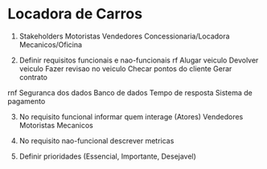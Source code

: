 # Locadora de Carros

1. Stakeholders
Motoristas
Vendedores
Concessionaria/Locadora
Mecanicos/Oficina

2. Definir requisitos funcionais e nao-funcionais
rf
Alugar veiculo
Devolver veiculo
Fazer revisao no veiculo
Checar pontos do cliente
Gerar contrato

rnf
Seguranca dos dados
Banco de dados
Tempo de resposta
Sistema de pagamento

3. No requisito funcional informar quem interage (Atores)
Vendedores
Motoristas
Mecanicos

4. No requisito nao-funcional descrever metricas


5. Definir prioridades (Essencial, Importante, Desejavel)
